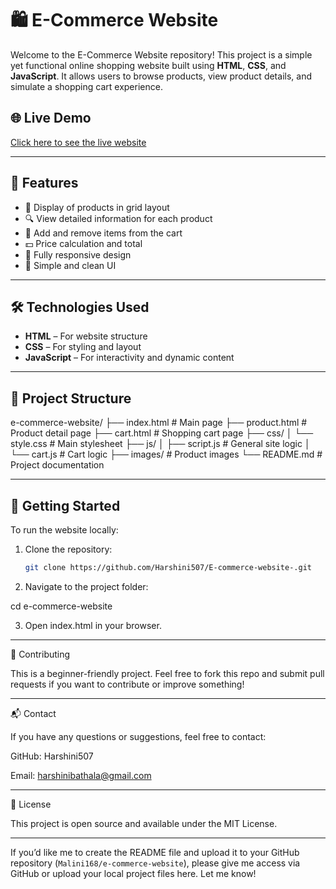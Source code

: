 

# 🛍️ E-Commerce Website

Welcome to the E-Commerce Website repository! This project is a simple yet functional online shopping website built using **HTML**, **CSS**, and **JavaScript**. It allows users to browse products, view product details, and simulate a shopping cart experience.

## 🌐 Live Demo

[Click here to see the live website](https://github.com/Harshini507/E-commerce-website-.git)

---

## 📌 Features

- 👕 Display of products in grid layout
- 🔍 View detailed information for each product
- 🛒 Add and remove items from the cart
- 💵 Price calculation and total
- 📱 Fully responsive design
- 🎨 Simple and clean UI

---

## 🛠️ Technologies Used

- **HTML** – For website structure  
- **CSS** – For styling and layout  
- **JavaScript** – For interactivity and dynamic content

---

## 📁 Project Structure

e-commerce-website/ ├── index.html          # Main page ├── product.html        # Product detail page ├── cart.html           # Shopping cart page ├── css/ │   └── style.css       # Main stylesheet ├── js/ │   ├── script.js       # General site logic │   └── cart.js         # Cart logic ├── images/             # Product images └── README.md           # Project documentation

---

## 🚀 Getting Started

To run the website locally:

1. Clone the repository:
   ```bash
   git clone https://github.com/Harshini507/E-commerce-website-.git

2. Navigate to the project folder:

cd e-commerce-website


3. Open index.html in your browser.




---

🤝 Contributing

This is a beginner-friendly project. Feel free to fork this repo and submit pull requests if you want to contribute or improve something!


---

📬 Contact

If you have any questions or suggestions, feel free to contact:

GitHub: Harshini507

Email: harshinibathala@gmail.com



---

📄 License

This project is open source and available under the MIT License.

---

If you’d like me to create the README file and upload it to your GitHub repository (`Malini168/e-commerce-website`), please give me access via GitHub or upload your local project files here. Let me know!
